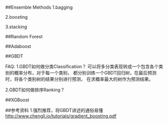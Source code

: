 ##Ensemble Methods
1.bagging

2.boosting

3.stacking

##Random Forest


##Adaboost


##GBDT


FAQ:
1.GBDT如何做分类Classification？
可以将多分类表现转成一个包含各个类别的概率分布，对于每一个类别，
都分别训练一个GBDT回归树，在最后预测时，将各个类别树的结果分别进行预测，
在求概率最大的树作为预测结果。

2.GBDT如何做排序Ranking？


##XGBoost


##参考资料
1.强烈推荐，将GBDT讲述的通俗易懂 http://www.chengli.io/tutorials/gradient_boosting.pdf
